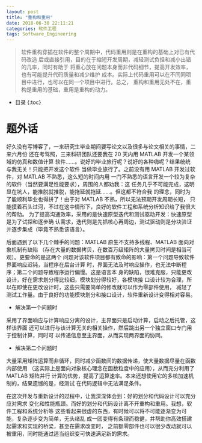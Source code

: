 ```yaml
---
layout: post
title: "重构和重用"
date: 2018-06-30 22:11:21
categories: 软件工程
tags: Software_Engineering
---
```


> 软件重构穿插在软件的整个周期中，代码重用则是在重构的基础上对已有代码改造
后或直接引用，目的在于缩短开发周期，减轻测试负担和减小出错的几率，同时有助于
将重心放在问题本身而非代码细节，提高开发效率，也有可能提升代码质量和减少维护
成本。实际上代码重用可以在不同同项目中进行，也可以在同一个项目中进行。总之，
重构和重用无处不在，重构是重用的基础，重用是重构的动力。




* 目录
{:toc}

# 题外话

好久没有写博客了，一来研究生毕业期间要写论文以及很多与论文相关的事情，二来六月份
还在考驾照，三来科研团队还要我在 20 天内用 MATLAB 开发一个某领域的仿真和数值计算
软件……。说好的毕业旅行呢？说好的各种嗨呢？结果统统与我无关！只能把开发这个软件
当做毕业旅行了。之前没有用 MATLAB 开发过软件，对 MATLAB 不熟悉，这么短的时间内用
一门不熟悉的语言开发一个较为复杂的软件（当然要满足性能要求），周围的人都劝我：这
任务几乎不可能完成，这明显在坑人，能推脱就推脱，能拖延就拖延……。但这都不符合我
的理念，同时为了能顺利毕业也得拼了！由于对 MATLAB 不熟，所以无法预期开发周期长短，
只能摸着石头过河，不过在这中情形下，良好的软件工程和系统分析知识给了我很大的帮助。
为了提高沟通效率，采用的是快速原型迭代和测试驱动开发：快速原型是为了试探和逐步确
认需求，迭代则是先抓核心再周边，测试驱动则是分块验证并逐步集成（毕竟不熟悉该语言）。

后面遇到了以下几个棘手的问题：MATLAB 原生不支持多线程、MATLAB 面向对象机制有缺陷
（存在大量的数据拷贝，在数百万级矩阵的大量拷贝时间是相当可观）。更要命的是这两个
问题对该软件项目都有致命的影响：第一个问题导致软件界面响应迟钝，当程序在后台计算
时，界面无法及时响应操作，也无法中断程序；第二个问题导致程序运行偏慢。这是语言本
身的缺陷，很难克服，只能更改设计，好在需求划分得比较细，模块划分得较好，各模块接
口设计较为合理，所以在即使在更改设计时，这些只需要简单的修改就可以作为零部件使用，
减轻了测试工作量。由于良好的功能模块划分和接口设计，软件重新设计变得相对容易。

+ 解决第一个问题时

采用了界面响应与计算响应分离的设计，主界面只是启动计算，启动之后托管，这样该界面
还可以进行与该计算无关的相关操作，然后跳出另一个独立窗口专门用于控制计算，同时可
以传递信息至主界面，从而实现两界面的协同。

+ 解决第二个问题时

大量采用矩阵运算而非循环，同时减少函数间的数据传递，使大量数据尽量在函数内部使用
（这实际上是面向对象核心理念在函数粒度中的应用），从而充分利用了 MATLAB 矩阵并行
计算的优势，提高了运算速率。本来还想使用它的多核加速机制的，结果遗憾的是，经测试
在代码逻辑中无法满足条件。

在这次开发与重新设计的过程中，让我深深体会到：好的划分和代码设计可以充分应对需求
变化和性能瓶颈。而好的划分和代码设计离不开重构和重用。我想，软件工程和系统分析等
这些看起来很虚的东西，有时候可以将不可能逐渐变为可能，复杂逐步变为简单，无头绪乱
成一团变得有条理而稳健，并帮助你高效搭建起需求和实现的桥梁，甚至在需求改变时，
之前额零部件也可以很少改动就可以被重用，同时能通过适当组织变可快速满足新的需求。
